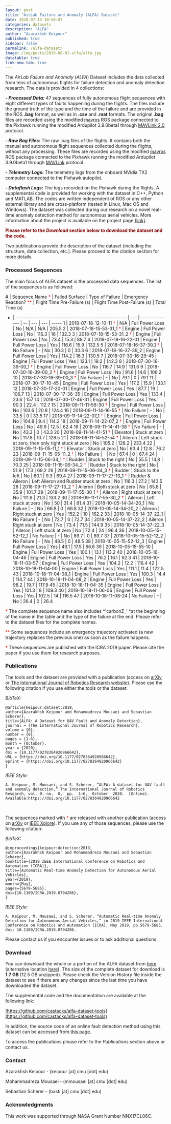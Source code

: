 ```yaml
---
layout: post
title: "AirLab Failure and Anomaly (ALFA) Dataset"
date: 2020-07-15 10:50:07
categories: datasets
description: "ALFA"
author: "Azarakhsh Keipour"
published: true
sidebar: false
permalink: /alfa-dataset/
image: /img/posts/2019-08-01-alfa/alfa.jpg
datatable: true
link-new-tab: true
---
```


The *AirLab Failure and Anomaly* (*ALFA*) Dataset includes the data collected from tens of autonomous flights for failure detection and anomaly detection research. The data is provided in 4 collections:

***- Processed Data:*** 47 sequences of fully autonomous flight sequences with eight different types of faults happening during the flights. The files include the ground truth of the type and the time of the failure and are provided in the ROS **.bag** format, as well as in **.csv** and **.mat** formats. The original **.bag** files are recorded using the modified [mavros](https://wiki.ros.org/mavros) ROS package connected to the Pixhawk running the modified Ardupilot 3.9.0beta1 through [MAVLink 2.0](https://mavlink.io/en/) protocol. 

***- Raw Bag Files:*** The raw .bag files of the flights. It contains both the manual and autonomous flight sequences collected during the flights, without any processing. These files are recorded using the modified [mavros](https://wiki.ros.org/mavros) ROS package connected to the Pixhawk running the modified Ardupilot 3.9.0beta1 through [MAVLink](https://mavlink.io/en/) protocol.  

***- Telemetry Logs:*** The telemetry logs from the onboard NVidia TX2 computer connected to the Pixhawk autopilot.  

***- Dataflash Logs:*** The logs recorded on the Pixhawk during the flights. A supplemental code is provided for working with the dataset in C++, Python and MATLAB. The codes are written independent of ROS or any other external library and are cross-platform (tested in Linux, Mac OS and Windows). The dataset was collected during our research on a novel real-time anomaly detection method for autonomous aerial vehicles. More information about the project is available on the project page [(link)](https://theairlab.org/fault-detection/).

**<span style="color: #800000;">Please refer to the *Download* section below to download the dataset and the code.</span>**

Two publications provide the description of the dataset (including the structure, data collection, etc.). Please proceed to the citation section for more details. 

### Processed Sequences

The main focus of ALFA dataset is the processed data sequences. The list of the sequences is as followed: 

<div class="datatable-begin"></div>
<style>
	th { font-size: 13px; }
	td { font-size: 13px; }
</style>

\# | Sequence Name <span style="color: red;">*</span> | Failed Surface | Type of Failure | Emergency Reaction? <span style="color: red;">**</span> | Flight Time Pre-Failure (s) | Flight Time Post-Failure (s) | Total Time (s)
- | ------------------------------------------------------ | --- | --------------- | -- | --- | --- | -----
1 | 2018-07-18-12-10-11 <span style="color: red;">†</span> | N/A | Full Power Loss | No | N/A | N/A | 205.5
2 | 2018-07-18-15-53-31_1 <span style="color: red;">†</span> | Engine | Full Power Loss | No | 116.3 | 16 | 132.3
3 | 2018-07-18-15-53-31_2 <span style="color: red;">†</span> | Engine | Full Power Loss | No | 73.4 | 15.3 | 88.7
4 | 2018-07-18-16-22-01 | Engine | Full Power Loss | Yes | 116.6 | 15.9 | 132.5
5 | 2018-07-18-16-37-39_1 <span style="color: red;">†</span> | No Failure | - | No | 30.3 | 0 | 30.3
6 | 2018-07-18-16-37-39_2 | Engine | Full Power Loss | Yes | 114.2 | 16.3 | 130.5
7 | 2018-07-30-16-29-45 | Engine | Full Power Loss | Yes | 123.1 | 19.2 | 142.3
8 | 2018-07-30-16-39-00_1 <span style="color: red;">†</span> | Engine | Full Power Loss | No | 116.7 | 14.9 | 131.6
9 | 2018-07-30-16-39-00_2 <span style="color: red;">†</span> | Engine | Full Power Loss | No | 91.6 | 14.6 | 106.2
10 | 2018-07-30-16-39-00_3 <span style="color: red;">†</span> | No Failure | - | No | 79.1 | 0 | 79.1
11 | 2018-07-30-17-10-45 | Engine | Full Power Loss | Yes | 117.2 | 15.9 | 133.1
12 | 2018-07-30-17-20-01 | Engine | Full Power Loss | Yes | 87.7 | 19 | 106.7
13 | 2018-07-30-17-36-35 | Engine | Full Power Loss | Yes | 133.4 | 23.6 | 157
14 | 2018-07-30-17-46-31 | Engine | Full Power Loss | Yes | 90.3 | 22.4 | 112.7
15 | 2018-09-11-11-56-30 <span style="color: red;">†</span> | Engine | Full Power Loss | No | 103.6 | 20.8 | 124.4
16 | 2018-09-11-14-16-55 <span style="color: red;">†</span> | No Failure | - | No | 33.5 | 0 | 33.5
17 | 2018-09-11-14-22-07_1 <span style="color: red;">†</span> | Engine | Full Power Loss | No | 104.8 | 9.4 | 114.2
18 | 2018-09-11-14-22-07_2 <span style="color: red;">†</span> | Engine | Full Power Loss | No | 49.9 | 12.5 | 62.4
19 | 2018-09-11-14-41-38 <span style="color: red;">†</span> | No Failure | - | No | 43.3 | 0 | 43.3
20 | 2018-09-11-14-41-51 <span style="color: red;">†</span> | Elevator | Stuck at zero | No | 117.8 | 10.7 | 128.5
21 | 2018-09-11-14-52-54 <span style="color: red;">†</span> | Aileron | Left stuck at zero, then only right stuck at zero | No | 105.2 | 128.2 | 233.4
22 | 2018-09-11-15-05-11_1 <span style="color: red;">†</span> | Elevator | Stuck at zero | No | 63.4 | 12.8 | 76.2
23 | 2018-09-11-15-05-11_2 <span style="color: red;">†</span> | No Failure | - | No | 67.4 | 0 | 67.4
24 | 2018-09-11-15-06-34_1 <span style="color: red;">†</span> | Rudder | Stuck to the right | No | 55.5 | 14.8 | 70.3
25 | 2018-09-11-15-06-34_2 <span style="color: red;">†</span> | Rudder | Stuck to the right | No | 51.9 | 17.3 | 69.2
26 | 2018-09-11-15-06-34_3 <span style="color: red;">†</span> | Rudder | Stuck to the left | No | 60.1 | 9.3 | 69.4
27 | 2018-09-11-17-27-13_1 <span style="color: red;">†</span> | Rudder & Aileron | Left Aileron and Rudder stuck at zero | No | 116.3 | 27.2 | 143.5
28 | 2018-09-11-17-27-13_2 <span style="color: red;">†</span> | Aileron | Both stuck at zero | No | 65.8 | 35.9 | 101.7
29 | 2018-09-11-17-55-30_1 <span style="color: red;">†</span> | Aileron | Right stuck at zero | No | 111.9 | 21.3 | 133.2
30 | 2018-09-11-17-55-30_2 <span style="color: red;">†</span> | Aileron | Left stuck at zero | No | 50 | 31.4 | 81.4
31 | 2018-10-05-14-34-20_1 | No Failure | - | No | 66.8 | 0 | 66.8
32 | 2018-10-05-14-34-20_2 | Aileron | Right stuck at zero | Yes | 152.2 | 10 | 162.2
33 | 2018-10-05-14-37-22_1 | No Failure | - | No | 72.7 | 0 | 72.7
34 | 2018-10-05-14-37-22_2 | Aileron | Right stuck at zero | No | 73.4 | 71.5 | 144.9
35 | 2018-10-05-14-37-22_3 | Aileron | Left stuck at zero | No | 72.4 | 24 | 96.4
36 | 2018-10-05-15-52-12_1 | No Failure | - | No | 89.7 | 0 | 89.7
37 | 2018-10-05-15-52-12_2 | No Failure | - | No | 48.5 | 0 | 48.5
38 | 2018-10-05-15-52-12_3 | Engine | Full Power Loss | Yes | 49.1 | 17.5 | 66.6
39 | 2018-10-05-15-55-10 | Engine | Full Power Loss | Yes | 100.1 | 13.1 | 113.2
40 | 2018-10-05-16-04-46 | Engine | Full Power Loss | Yes | 76.2 | 16.1 | 92.3
41 | 2018-10-18-11-03-57 | Engine | Full Power Loss | Yes | 104.2 | 12.2 | 116.4
42 | 2018-10-18-11-04-00 | Engine | Full Power Loss | Yes | 111.1 | 11.4 | 122.5
43 | 2018-10-18-11-04-08_1 | Engine | Full Power Loss | Yes | 100.3 | 14.4 | 114.7
44 | 2018-10-18-11-04-08_2 | Engine | Full Power Loss | Yes | 98.2 | 19.7 | 117.9
45 | 2018-10-18-11-04-35 | Engine | Full Power Loss | Yes | 101.3 | 8 | 109.3
46 | 2018-10-18-11-06-06 | Engine | Full Power Loss | Yes | 102.5 | 14 | 116.5
47 | 2018-10-18-11-08-24 | No Failure | - | No | 26.4 | 0 | 26.4

<div class="datatable-end"></div> 

<span style="color: red;">*</span> The complete sequence name also includes *'carbonZ_' *at the beginning of the name in the table and the type of the failure at the end. Please refer to the dataset files for the complete names. 

<span style="color: red;">**</span> Some sequences include an emergency trajectory activated (a new trajectory replaces the previous one) as soon as the failure happens. 

<span style="color: red;">†</span> These sequences are published with the ICRA 2019 paper. Please cite the paper if you use them for research purposes. 

### Publications

The tools and the dataset are provided with a publication (access on [arXiv](https://arxiv.org/abs/1907.06268) or [The International Journal of Robotics Research website](https://doi.org/10.1177/0278364920966642)). Please use the following citation if you use either the tools or the dataset: 

*BibTeX:* 

```
@article{keipour:dataset:2019,
author={Azarakhsh Keipour and Mohammadreza Mousaei and Sebastian Scherer},
title={ALFA: A Dataset for UAV Fault and Anomaly Detection},
journal = {The International Journal of Robotics Research},
volume = {0},
number = {0},
pages = {1-6},
month = {October},
year = {2020},
doi = {10.1177/0278364920966642},
URL = {https://doi.org/10.1177/0278364920966642},
eprint = {https://doi.org/10.1177/0278364920966642}
} 
```

*IEEE Style:* 

```
A. Keipour, M. Mousaei, and S. Scherer, “ALFA: A dataset for UAV fault and anomaly detection,” The International Journal of Robotics Research, vol. 0. no.  0,  pp.  1–6,  October  2020.  [Online]. Available:https://doi.org/10.1177/0278364920966642
```

<br/>

The sequences marked with <span style="color: red;">†</span> are released with another publication (access on [arXiv](https://arxiv.org/abs/1907.00511) or [IEEE Xplore](https://ieeexplore.ieee.org/document/8794286)). If you use any of those sequences, please use the following citation: 

*BibTeX:* 

```
@inproceedings{keipour:detection:2019,
author={Azarakhsh Keipour and Mohammadreza Mousaei and Sebastian Scherer},
booktitle={2019 IEEE International Conference on Robotics and Automation (ICRA)},
title={Automatic Real-time Anomaly Detection for Autonomous Aerial Vehicles},
year={2019},
month={May},
pages={5679-5685},
doi={10.1109/ICRA.2019.8794286},
}
```

*IEEE Style:* 

```
A. Keipour, M. Mousaei, and S. Scherer, “Automatic Real-time Anomaly Detection for Autonomous Aerial Vehicles,” in 2019 IEEE International Conference on Robotics and Automation (ICRA), May 2019, pp.5679-5685. doi: 10.1109/ICRA.2019.8794286. 
```

Please contact us if you encounter issues or to ask additional questions. 

### Download

You can download the whole or a portion of the ALFA dataset from [here](https://doi.org/10.1184/R1/12707963) (alternative location [here](https://cmu.box.com/s/u7vne29uiips4n5p1dl2k514s3j3ozby)). The size of the complete dataset for download is **1.7 GB** (12.5 GB unzipped). Please check the Version History file inside the dataset to see if there are any changes since the last time you have downloaded the dataset. 

The supplemental code and the documentation are available at the following link: 

[https://github.com/castacks/alfa-dataset-tools](https://github.com/castacks/alfa-dataset-tools) 

In addition, the source code of an online fault detection method using this dataset can be accessed from [this page](https://theairlab.org/fault-detection/).

To access the publications please refer to the *Publications* section above or contact us. 

### Contact

Azarakhsh Keipour - (keipour [at] cmu [dot] edu) 

Mohammadreza Mousaei - (mmousaei [at] cmu [dot] edu) 

Sebastian Scherer - (basti [at] cmu [dot] edu)

### Acknowledgments 

This work was supported through NASA Grant Number NNX17CL06C.
